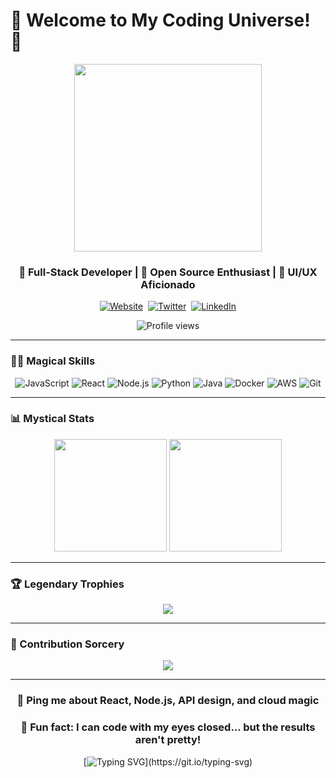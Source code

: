 # 👋 Welcome to My Coding Universe! 🌌

<div align="center">
  <img src="https://media.giphy.com/media/13HgwGsXF0aiGY/giphy.gif" width="300" />
</div>

<h3 align="center">🚀 Full-Stack Developer | 🌟 Open Source Enthusiast | 🎨 UI/UX Aficionado</h3>

<p align="center">
  <a href="https://your-website.com"><img src="https://img.shields.io/badge/Website-DC143C?style=for-the-badge&logo=medium&logoColor=white" alt="Website" /></a>&nbsp;
  <a href="https://twitter.com/your-twitter"><img src="https://img.shields.io/badge/Twitter-1DA1F2?style=for-the-badge&logo=twitter&logoColor=white" alt="Twitter" /></a>&nbsp;
  <a href="https://www.linkedin.com/in/your-linkedin/"><img src="https://img.shields.io/badge/LinkedIn-0077B5?style=for-the-badge&logo=linkedin&logoColor=white" alt="LinkedIn" /></a>
</p>

<p align="center">
  <img src="https://komarev.com/ghpvc/?username=kevinWangSheng&label=Profile%20views&color=0e75b6&style=flat" alt="Profile views" />
</p>

---

### 🧙‍♂️ Magical Skills

<div align="center">

  ![JavaScript](https://img.shields.io/badge/-JavaScript-black?style=flat-square&logo=javascript)
  ![React](https://img.shields.io/badge/-React-black?style=flat-square&logo=react)
  ![Node.js](https://img.shields.io/badge/-Node.js-black?style=flat-square&logo=Node.js)
  ![Python](https://img.shields.io/badge/-Python-black?style=flat-square&logo=Python)
  ![Java](https://img.shields.io/badge/-Java-black?style=flat-square&logo=Java)
  ![Docker](https://img.shields.io/badge/-Docker-black?style=flat-square&logo=docker)
  ![AWS](https://img.shields.io/badge/-AWS-black?style=flat-square&logo=amazon-aws)
  ![Git](https://img.shields.io/badge/-Git-black?style=flat-square&logo=git)

</div>

---

### 📊 Mystical Stats

<div align="center">
  <img height="180em" src="https://github-readme-stats.vercel.app/api?kevinWangSheng&show_icons=true&theme=radical" />
  <img height="180em" src="https://github-readme-stats.vercel.app/api/top-langs/?kevinWangSheng&layout=compact&theme=radical" />
</div>

---

### 🏆 Legendary Trophies

<div align="center">
  <img src="https://github-profile-trophy.vercel.app/?username=kevinWangSheng&theme=darkhub&no-frame=true&margin-w=15" />
</div>

---

### 🐍 Contribution Sorcery

<div align="center">
  <img src="https://github.com/your-username/kevinWangSheng/blob/output/github-contribution-grid-snake.svg" />
</div>

---

<h3 align="center">💬 Ping me about <b>React, Node.js, API design, and cloud magic</b></h3>

<h3 align="center">🎉 Fun fact: I can code with my eyes closed... but the results aren't pretty!</h3>

<div align="center">

  [![Typing SVG](https://readme-typing-svg.demolab.com?font=Fira+Code&size=22&pause=1000&color=F75C7E&center=true&vCenter=true&width=435&lines=Happy+coding%2C+fellow+developer!;May+your+code+be+with+you!)](https://git.io/typing-svg)

</div>
